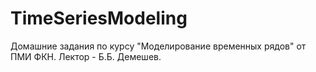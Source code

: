 # TimeSeriesModeling
Домашние задания по курсу "Моделирование временных рядов" от ПМИ ФКН. Лектор - Б.Б. Демешев.

